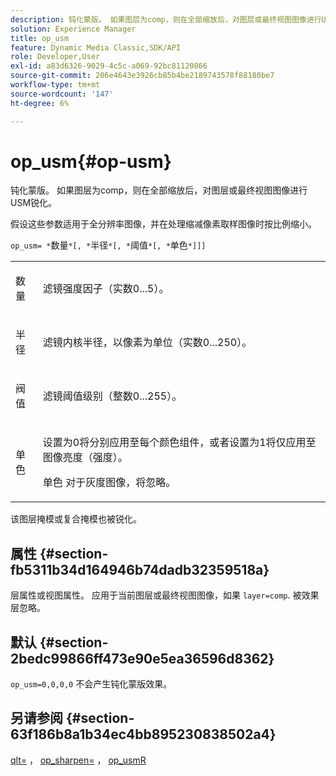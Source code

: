 ```yaml
---
description: 钝化蒙版。 如果图层为comp，则在全部缩放后，对图层或最终视图图像进行USM锐化。
solution: Experience Manager
title: op_usm
feature: Dynamic Media Classic,SDK/API
role: Developer,User
exl-id: a83d6326-9029-4c5c-a069-92bc81120866
source-git-commit: 206e4643e3926cb85b4be2189743578f88180be7
workflow-type: tm+mt
source-wordcount: '147'
ht-degree: 6%

---
```


# op_usm{#op-usm}

钝化蒙版。 如果图层为comp，则在全部缩放后，对图层或最终视图图像进行USM锐化。

假设这些参数适用于全分辨率图像，并在处理缩减像素取样图像时按比例缩小。

`op_usm= *`数量`*[, *`半径`*[, *`阈值`*[, *`单色`*]]]`

<table id="simpletable_0697E3BCB45F41C494D93A6017ADD2BF"> 
 <tr class="strow"> 
  <td class="stentry"> <p><span class="codeph"><span class="varname"> 数量</span></span> </p></td> 
  <td class="stentry"> <p>滤镜强度因子（实数0...5）。 </p></td> 
 </tr> 
 <tr class="strow"> 
  <td class="stentry"> <p><span class="codeph"><span class="varname"> 半径</span></span> </p></td> 
  <td class="stentry"> <p>滤镜内核半径，以像素为单位（实数0...250）。 </p></td> 
 </tr> 
 <tr class="strow"> 
  <td class="stentry"> <p><span class="codeph"><span class="varname"> 阀值</span></span> </p></td> 
  <td class="stentry"> <p>滤镜阈值级别（整数0...255）。 </p></td> 
 </tr> 
 <tr class="strow"> 
  <td class="stentry"> <p><span class="codeph"><span class="varname"> 单色</span></span> </p></td> 
  <td class="stentry"> <p>设置为0将分别应用至每个颜色组件，或者设置为1将仅应用至图像亮度（强度）。 </p> <p> <span class="codeph"><span class="varname"> 单色</span></span> 对于灰度图像，将忽略。 </p></td> 
 </tr> 
</table>

该图层掩模或复合掩模也被锐化。

## 属性 {#section-fb5311b34d164946b74dadb32359518a}

层属性或视图属性。 应用于当前图层或最终视图图像，如果 `layer=comp`. 被效果层忽略。

## 默认 {#section-2bedc99866ff473e90e5ea36596d8362}

`op_usm=0,0,0,0` 不会产生钝化蒙版效果。

## 另请参阅 {#section-63f186b8a1b34ec4bb895230838502a4}

[qlt=](../../../../../is-api/http-ref/image-serving-api-ref/c-http-protocol-reference/c-command-reference/r-is-http-qlt.md#reference-f69ed0758c784b0385d979820546d352) ， [op_sharpen=](../../../../../is-api/http-ref/image-serving-api-ref/c-http-protocol-reference/c-command-reference/r-op-sharpen.md#reference-c32573230c6140f883efdaa201ea8541) ， [op_usmR](../../../../../is-api/http-ref/image-serving-api-ref/c-http-protocol-reference/c-command-reference/r-op-usmr.md#reference-c0168bc1e3a24370883670c09bcb0fef)
